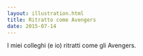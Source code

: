 ```yaml
---
layout: illustration.html
title: Ritratto come Avengers
date: 2015-07-14
---
```


I miei colleghi (e io) ritratti come gli Avengers.
